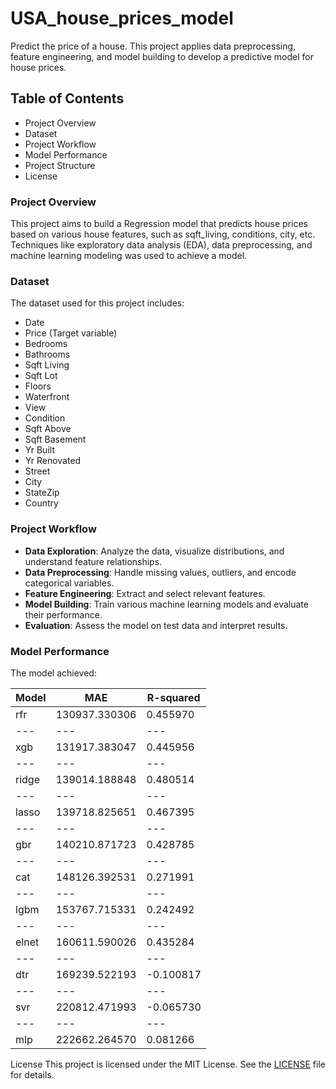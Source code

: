 # USA_house_prices_model
Predict the price of a house. This project applies data preprocessing, feature engineering, and model building to develop a predictive model for house prices.

## Table of Contents
- Project Overview
- Dataset
- Project Workflow
- Model Performance
- Project Structure
- License

### Project Overview
This project aims to build a Regression model that predicts house prices based on various house features, such as sqft_living, conditions, city, etc. Techniques like exploratory data analysis (EDA), data preprocessing, and machine learning modeling was used to achieve a model.

### Dataset
The dataset used for this project includes:

 - Date
 - Price (Target variable)
 - Bedrooms
 - Bathrooms
 - Sqft Living
 - Sqft Lot
 - Floors
 - Waterfront
 - View
 - Condition
 - Sqft Above
 - Sqft Basement
 - Yr Built
 - Yr Renovated
 - Street
 - City
 - StateZip
 - Country

### Project Workflow
 - **Data Exploration**: Analyze the data, visualize distributions, and understand feature relationships.
 - **Data Preprocessing**: Handle missing values, outliers, and encode categorical variables.
 - **Feature Engineering**: Extract and select relevant features.
 - **Model Building**: Train various machine learning models and evaluate their performance.
 - **Evaluation**: Assess the model on test data and interpret results.

### Model Performance
The model achieved:


| Model | MAE | R-squared |
| --- | --- | --- |
| rfr |	130937.330306 |	0.455970 |
| --- | --- | --- |
| xgb |	131917.383047 |	0.445956 |
| --- | --- | --- |
| ridge |	139014.188848 |	0.480514 |
| --- | --- | --- |
| lasso |	139718.825651 |	0.467395 |
| --- | --- | --- |
| gbr |	140210.871723 |	0.428785 |
| --- | --- | --- |
| cat |	148126.392531 |	0.271991 |
| --- | --- | --- |
| lgbm |	153767.715331 |	0.242492 |
| --- | --- | --- |
| elnet |	160611.590026 |	0.435284 |
| --- | --- | --- |
| dtr |	169239.522193 |	-0.100817 |
| --- | --- | --- |
| svr |	220812.471993 |	-0.065730 |
| --- | --- | --- |
| mlp |	222662.264570 |	0.081266 |

License
This project is licensed under the MIT License. See the [LICENSE](LICENSE) file for details.
